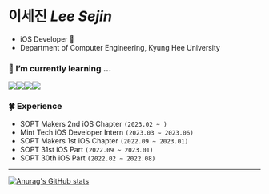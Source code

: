 # 이세진 *Lee Sejin*
- iOS Developer 🍎
- Department of Computer Engineering, Kyung Hee University

### 🌱 I’m currently learning ...
<div style="display: flex; align-items: flex-start;">
  <img src="https://img.shields.io/badge/Swift-F05138?style=flat-square&logo=Swift&logoColor=white"/>
  <img src="https://img.shields.io/badge/Xcode-147EFB?style=flat-square&logo=Xcode&logoColor=white"/>
  <img src="https://img.shields.io/badge/Python-3776AB?style=flat-square&logo=Python&logoColor=white"/>
  <img src="https://img.shields.io/badge/Firebase-FFCA28?style=flat-square&logo=Firebase&logoColor=black"/>
</div>

### 🍀 Experience
- SOPT Makers 2nd iOS Chapter `(2023.02 ~ )`
- Mint Tech iOS Developer Intern `(2023.03 ~ 2023.06)`
- SOPT Makers 1st iOS Chapter `(2022.09 ~ 2023.01)`
- SOPT 31st iOS Part `(2022.09 ~ 2023.01)`
- SOPT 30th iOS Part `(2022.02 ~ 2022.08)`

---
[![Anurag's GitHub stats](https://github-readme-stats.vercel.app/api?username=lsj8706&count_private=true)](https://github.com/anuraghazra/github-readme-stats)
  


<!--
**lsj8706/lsj8706** is a ✨ _special_ ✨ repository because its `README.md` (this file) appears on your GitHub profile.

Here are some ideas to get you started:

- 🔭 I’m currently working on ...
- 🌱 I’m currently learning ...
- 👯 I’m looking to collaborate on ...
- 🤔 I’m looking for help with ...
- 💬 Ask me about ...
- 📫 How to reach me: ...
- 😄 Pronouns: ...
- ⚡ Fun fact: ...
-->
